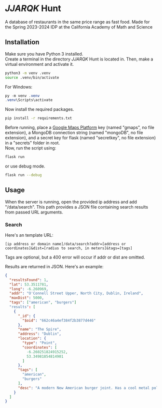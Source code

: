 # _JJARQK_ Hunt

A database of restaurants in the same price range as fast food.
Made for the Spring 2023-2024 IDP at the California Academy of Math and Science

## Installation

Make sure you have Python 3 installed. <br>
Create a terminal in the directory _JJARQK_ Hunt is located in. Then, make a virtual environment and activate it.

```bash
python3 -m venv .venv
source .venv/bin/activate
```

For Windows:

```powershell
py -m venv .venv
.venv\Scripts\activate
```

Now install the required packages.

```bash
pip install -r requirements.txt
```

Before running, place a <a href="https://mapsplatform.google.com/">Google Maps Platform</a> key (named "gmaps", no file extension), a MongoDB connection string (named "mongoDB", no file extension), and a secret key for flask (named "secretkey", no file extension) in a "secrets" folder in root. <br>
Now, run the script using:

```bash
flask run
```

or use debug mode.

```bash
flask run --debug
```

## Usage

When the server is running, open the provided ip address and add "/data/search". This path provides a JSON file containing search results from passed URL arguments.

### Search

Here's an template URL:

```
[ip address or domain name]/data/search?addr=[address or coordinates]&dist=[radius to search, in meters]&tags=[tags]
```

Tags are optional, but a 400 error will occur if addr or dist are omitted. <br>

Results are returned in JSON. Here's an example:

```json
{
  "resultsFound": 1,
  "lat": 53.3511781,
  "long": -6.260969,
  "addr": "O'Connell Street Upper, North City, Dublin, Ireland",
  "maxDist": 5000,
  "tags": ["american", "burgers"]
  "results": [
    {
      "_id": {
        "$oid": "662c46a4ef384f2b3877d446"
      },
      "name": "The Spire",
      "address": "Dublin",
      "location": {
        "type": "Point",
        "coordinates": [
          -6.260251824915252,
          53.34981854814901
        ]
      },
      "tags": [
        "american",
        "burgers"
      ],
      "desc": "A modern New American burger joint. Has a cool metal pole"
    }
  ]
}
```

